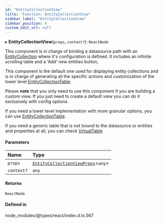 ```yaml
---
id: "EntityCollectionView"
title: "Function: EntityCollectionView"
sidebar_label: "EntityCollectionView"
sidebar_position: 0
custom_edit_url: null
---
```


▸ **EntityCollectionView**(`props`, `context?`): `ReactNode`

This component is in charge of binding a datasource path with an [EntityCollection](../interfaces/EntityCollection.md)
where it's configuration is defined. It includes an infinite scrolling table
and a 'Add' new entities button,

This component is the default one used for displaying entity collections
and is in charge of generating all the specific actions and customization
of the lower level [EntityCollectionTable](EntityCollectionTable.md)

Please **note** that you only need to use this component if you are building
a custom view. If you just need to create a default view you can do it
exclusively with config options.

If you need a lower level implementation with more granular options, you
can use [EntityCollectionTable](EntityCollectionTable.md).

If you need a generic table that is not bound to the datasource or entities and
properties at all, you can check [VirtualTable](VirtualTable.md)

#### Parameters

| Name | Type |
| :------ | :------ |
| `props` | [`EntityCollectionViewProps`](../types/EntityCollectionViewProps.md)\<`any`\> |
| `context?` | `any` |

#### Returns

`ReactNode`

#### Defined in

node_modules/@types/react/index.d.ts:567
